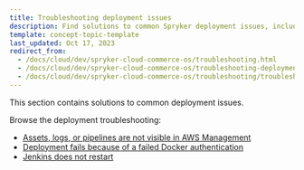 ```yaml
---
title: Troubleshooting deployment issues
description: Find solutions to common Spryker deployment issues, including troubleshooting Docker, Jenkins, and AWS-related deployment errors.
template: concept-topic-template
last_updated: Oct 17, 2023
redirect_from:
  - /docs/cloud/dev/spryker-cloud-commerce-os/troubleshooting.html
  - /docs/cloud/dev/spryker-cloud-commerce-os/troubleshooting-deployment/troubleshooting-deployment.html
  - /docs/cloud/dev/spryker-cloud-commerce-os/troubleshooting/troubleshooting-deployment-issues/troubleshooting-deployment-issues.html
---
```


This section contains solutions to common deployment issues.

Browse the deployment troubleshooting:

* [Assets, logs, or pipelines are not visible in AWS Management](/docs/ca/dev/troubleshooting/troubleshooting-deployment-issues/assets-logs-or-pipelines-are-not-visible-in-aws-management-console.html)
* [Deployment fails because of a failed Docker authentication](/docs/ca/dev/troubleshooting/troubleshooting-deployment-issues/deployment-fails-due-to-a-failed-docker-authentication.html)
* [Jenkins does not restart](/docs/ca/dev/troubleshooting/troubleshooting-deployment-issues/jenkins-does-not-restart.html)
